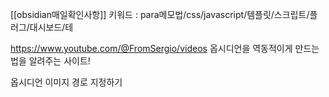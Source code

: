 [[obsidian매일확인사항]]
키워드 : para메모법/css/javascript/템플릿/스크립트/플러그/대시보드/테

https://www.youtube.com/@FromSergio/videos
옵시디언을 역동적이게 만드는 법을 알려주는 사이트!

옵시디언 이미지 경로 지정하기